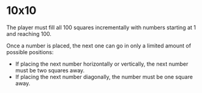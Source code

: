 # 10x10

The player must fill all 100 squares incrementally with numbers starting at 1 and reaching 100.

Once a number is placed, the next one can go in only a limited amount of possible positions:

* If placing the next number horizontally or vertically, the next number must be two squares away.
* If placing the next number diagonally, the number must be one square away.
